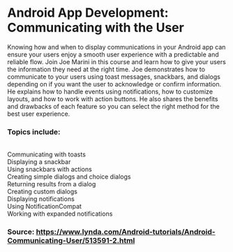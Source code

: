 # Android App Development: Communicating with the User

Knowing how and when to display communications in your Android app can ensure your users enjoy a smooth user experience with a predictable and reliable flow. Join Joe Marini in this course and learn how to give your users the information they need at the right time. Joe demonstrates how to communicate to your users using toast messages, snackbars, and dialogs depending on if you want the user to acknowledge or confirm information. He explains how to handle events using notifications, how to customize layouts, and how to work with action buttons. He also shares the benefits and drawbacks of each feature so you can select the right method for the best user experience.

### Topics include: <br/>
<br/>Communicating with toasts<br/>
Displaying a snackbar<br/>
Using snackbars with actions<br/>
Creating simple dialogs and choice dialogs<br/>
Returning results from a dialog<br/>
Creating custom dialogs<br/>
Displaying notifications<br/>
Using NotificationCompat<br/>
Working with expanded notifications<br/>

### Source: https://www.lynda.com/Android-tutorials/Android-Communicating-User/513591-2.html

